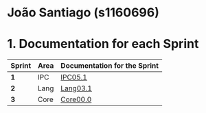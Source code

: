 **João Santiago** (s1160696)
===============================

# 1. Documentation for each Sprint


|Sprint  | Area | Documentation for the Sprint |
|--------|------|------------------------------|
| **1**  | IPC  | [IPC05.1](sp1)          |
| **2**  | Lang | [Lang03.1](sp2)         |																				
| **3**  | Core | [Core00.0](sp3)         |																			
